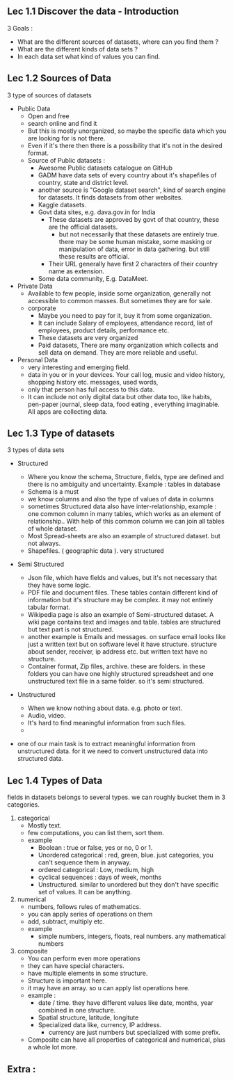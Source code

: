 ## Lec 1.1 Discover the data - Introduction

3 Goals :
- What are the different sources of datasets, where can you find them ?
- What are the different kinds of data sets ?
- In each data set what kind of values you can find.

## Lec 1.2 Sources of Data

3 type of sources of datasets
- Public Data
	- Open and free
	- search online and find it
	- But this is mostly unorganized, so maybe the specific data which you are looking for is not there.
	- Even if it's there then there is a possibility that it's not in the desired format.
	- Source of Public datasets :
		- Awesome Public datasets catalogue on GitHub
		- GADM have data sets of every country about it's shapefiles of country, state and district level.
		- another source is "Google dataset search", kind of search engine for datasets. It finds datasets from other websites.
		- Kaggle datasets.
		- Govt data sites, e.g. dava.gov.in for India
			-  These datasets are approved by govt of that country, these are the official datasets. 
				- but not necessarily that these datasets are entirely true. there may be some human mistake, some masking or manipulation of data, error in data gathering. but still these results are official.
			- Their URL generally have first 2 characters of their country name as extension.
		- Some data community, E.g. DataMeet. 
- Private Data
	- Available to few people, inside some organization, generally not accessible to common masses. But sometimes they are for sale.
	- corporate
		- Maybe you need to pay for it, buy it from some organization.
		- It can include Salary of employees, attendance record, list of employees, product details, performance etc.
		- These datasets are very organized
      -  Paid datasets, There are many organization which collects and sell data on demand. They are more reliable and useful.
- Personal Data
	- very interesting and emerging field.
	- data in you or in your devices. Your call log, music and video history, shopping history etc. messages, used words, 
	- only that person has full access to this data.
	- It can include not only digital data but other data too, like habits, pen-paper journal, sleep data, food eating , everything imaginable. All apps are collecting data.

## Lec 1.3 Type of datasets

3 types of data sets
- Structured
	- Where you know the schema, Structure, fields, type are defined and there is no ambiguity and uncertainty. Example : tables in database
	- Schema is a must
	- we know columns and also the type of values of data in columns
	- sometimes Structured data also have inter-relationship, example : one common column in many tables, which works as an element of relationship.. With help of this common column we can join all tables of whole dataset.
	- Most Spread-sheets are also an example of structured dataset. but not always.
	- Shapefiles. ( geographic data ). very structured
- Semi Structured
	- Json file, which have fields and values, but it's not necessary that they have some logic.
	- PDF file and document files. These tables contain different kind of information but it's structure may be complex. it may not entirely tabular format.
	- Wikipedia page is also an example of Semi-structured dataset. A wiki page contains text and images and table. tables are structured but text part is not structured. 
	- another example is Emails and messages. on surface email looks like just a written text but on software level it have structure. structure about sender, receiver, ip address etc. but written text have no structure.
	-  Container format, Zip files, archive. these are folders. in these folders you can have one highly structured spreadsheet and one unstructured text file in a same folder. so it's semi structured.
   
- Unstructured
	- When we know nothing about data. e.g. photo or text.
	- Audio, video.
	- It's hard to find meaningful information from such files.
	- 

* one of our main task is to extract meaningful information from unstructured data. for it we need to convert unstructured data into structured data.

## Lec 1.4 Types of Data

fields in datasets belongs to several types. we can roughly bucket them in 3 categories.
1. categorical
	- Mostly text.
	- few computations, you can list them, sort them.
	- example
		- Boolean : true or false, yes or no, 0 or 1.
		- Unordered categorical : red, green, blue. just categories, you can't sequence them in anyway.
		- ordered categorical : Low, medium, high
		- cyclical sequences : days of week, months
		- Unstructured. similar to unordered but they don't have specific set of values. It can be anything.
2. numerical
	- numbers, follows rules of mathematics.
	- you can apply series of operations on them
	- add, subtract, multiply etc.
	- example
		- simple numbers, integers, floats, real numbers. any mathematical numbers
3. composite
	- You can perform even more operations
	- they can have special characters.
	- have multiple elements in some structure.
	- Structure is important here.
	- it may have an array. so u can apply list operations here.
	- example :
		- date / time. they have different values like date, months, year combined in one structure.
		- Spatial structure, latitude, longitute
		- Specialized data like, currency, IP address.
			- currency are just numbers but specialized with some prefix.
	- Composite can have all properties of categorical and numerical, plus a whole lot more.

## Extra :
